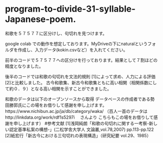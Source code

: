 # program-to-divide-31-syllable-Japanese-poem.
和歌を５７５７７に区分けし、句切れを見つけます。

google colab での動作を想定しております。MyDriveの下にnaturalというフォルダを作成し、入力データ(kokin.csvなど）を入れてください。

前半のコードで５７５７７への区分けを行っております。結果として７割ほどの精度となりました。

後半のコードでは和歌の句切れを文法的規則 [1]によって求め、人力による評価[2]と比較しました。
古今和歌集、新古今和歌集ともに高い相関（相関係数にして約０．９）となる高い相関を示すことができました。

<bd>
和歌のデータは以下のオープンソースから取得
データベースの作成者である勢田勝郭氏にこの場をお借りして感謝を申し上げます。
https://www.nichibun.ac.jp/ja/db/category/waka/
（百人一首のデータはhttp://linkdata.org/work/rdf1s5297i　
さんより
こちらもこの場をお借りして感謝を申し上げます）
<bd>
#参考文献
[1]浅岡純朗「和歌の句切れに関する一考察-新しい認定基準私案の構想-」(二松学舎大学人
文論叢,vol.78,2007) pp.113-pp.122
[2]紙宏行「新古今における三句切れの表現構造」（研究紀要 vol.29、1985）
